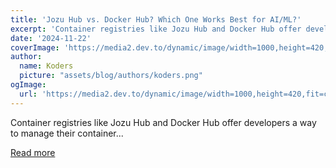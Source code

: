 ```yaml
---
title: 'Jozu Hub vs. Docker Hub? Which One Works Best for AI/ML?'
excerpt: 'Container registries like Jozu Hub and Docker Hub offer developers a way to manage their container...'
date: '2024-11-22'
coverImage: 'https://media2.dev.to/dynamic/image/width=1000,height=420,fit=cover,gravity=auto,format=auto/https%3A%2F%2Fdev-to-uploads.s3.amazonaws.com%2Fuploads%2Farticles%2Fdz1ypine4l3if9mk71tz.jpg'
author:
  name: Koders
  picture: "assets/blog/authors/koders.png"
ogImage:
  url: 'https://media2.dev.to/dynamic/image/width=1000,height=420,fit=cover,gravity=auto,format=auto/https%3A%2F%2Fdev-to-uploads.s3.amazonaws.com%2Fuploads%2Farticles%2Fdz1ypine4l3if9mk71tz.jpg'
---
```


Container registries like Jozu Hub and Docker Hub offer developers a way to manage their container...

[Read more](https://dev.to/kitops/jozu-hub-vs-docker-hub-which-one-works-best-for-aiml-3oij)
